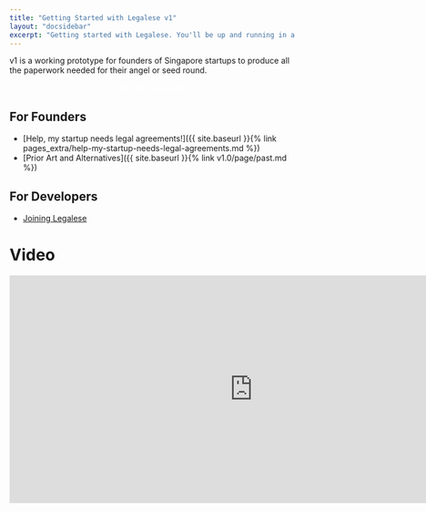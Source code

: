 ```yaml
---
title: "Getting Started with Legalese v1"
layout: "docsidebar"
excerpt: "Getting started with Legalese. You'll be up and running in a jiffy!"
---
```

v1 is a working prototype for founders of Singapore startups to produce all the paperwork needed for their angel or seed round.

<div class="btn btn-lg btn-primary" style="text-align: center">
	<a style="color: white" href="https://docs.google.com/spreadsheets/d/1rBuKOWSqRE7QgKgF6uVWR9www4LoLho4UjOCHPQplhw/copy?id=1rBuKOWSqRE7QgKgF6uVWR9www4LoLho4UjOCHPQplhw&copyCollaborators=false&copyComments=false&title=My%20Legalese%20Tutorial%202&usp=sheets_web">Grab the spreadsheet</a>
</div>


## For Founders
* [Help, my startup needs legal agreements!]({{ site.baseurl }}{% link pages_extra/help-my-startup-needs-legal-agreements.md %}) 
* [Prior Art and Alternatives]({{ site.baseurl }}{% link v1.0/page/past.md %}) 

## For Developers
* [Joining Legalese](https://legalese.com/v1.0/page/contact#section-i-want-to-join-the-team)

# Video

<iframe width="854" height="400" src="https://www.youtube.com/embed/PRiICM-nBIs" frameborder="0" allowfullscreen="1"> </iframe>
